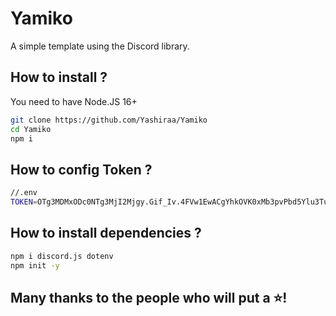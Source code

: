 # Yamiko
A simple template using the Discord library.

## How to install ?

You need to have Node.JS 16+
``````bash
git clone https://github.com/Yashiraa/Yamiko
cd Yamiko
npm i
``````

## How to config Token ?

```bash
//.env
TOKEN=OTg3MDMxODc0NTg3MjI2Mjgy.Gif_Iv.4FVw1EwACgYhkOVK0xMb3pvPbd5Ylu3TuR7uy4 (Exemple)
```

## How to install dependencies ?
```bash
npm i discord.js dotenv
npm init -y
```

## Many thanks to the people who will put a ⭐!
